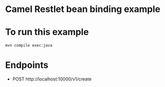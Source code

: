 # Camel Restlet bean binding example

# To run this example
```shell
mvn compile exec:java
```

# Endpoints
- POST http://localhost:10000/v1/create
